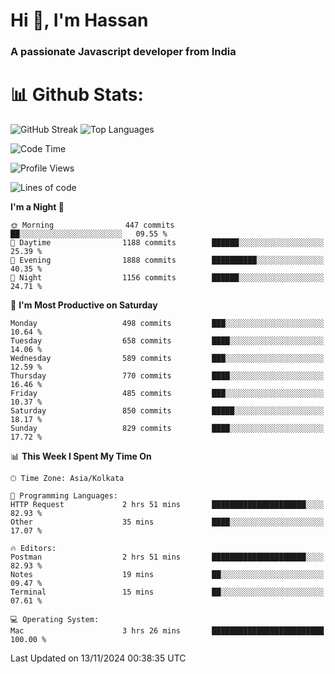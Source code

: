 # Hi 👋, I'm Hassan
### A passionate Javascript developer from India


# 📊 Github Stats:
![GitHub Streak](https://github-readme-streak-stats.herokuapp.com/?user=codeblooded47&theme=dracula&hide_border=false)
![Top Languages](https://github-readme-stats.vercel.app/api/top-langs/?username=codeblooded47&layout=compact&theme=dracula)



<!--START_SECTION:waka-->
![Code Time](http://img.shields.io/badge/Code%20Time-868%20hrs%2046%20mins-blue)

![Profile Views](http://img.shields.io/badge/Profile%20Views-0-blue)

![Lines of code](https://img.shields.io/badge/From%20Hello%20World%20I%27ve%20Written-23.7%20million%20lines%20of%20code-blue)

**I'm a Night 🦉** 

```text
🌞 Morning                447 commits         ██░░░░░░░░░░░░░░░░░░░░░░░   09.55 % 
🌆 Daytime                1188 commits        ██████░░░░░░░░░░░░░░░░░░░   25.39 % 
🌃 Evening                1888 commits        ██████████░░░░░░░░░░░░░░░   40.35 % 
🌙 Night                  1156 commits        ██████░░░░░░░░░░░░░░░░░░░   24.71 % 
```
📅 **I'm Most Productive on Saturday** 

```text
Monday                   498 commits         ███░░░░░░░░░░░░░░░░░░░░░░   10.64 % 
Tuesday                  658 commits         ████░░░░░░░░░░░░░░░░░░░░░   14.06 % 
Wednesday                589 commits         ███░░░░░░░░░░░░░░░░░░░░░░   12.59 % 
Thursday                 770 commits         ████░░░░░░░░░░░░░░░░░░░░░   16.46 % 
Friday                   485 commits         ███░░░░░░░░░░░░░░░░░░░░░░   10.37 % 
Saturday                 850 commits         █████░░░░░░░░░░░░░░░░░░░░   18.17 % 
Sunday                   829 commits         ████░░░░░░░░░░░░░░░░░░░░░   17.72 % 
```


📊 **This Week I Spent My Time On** 

```text
🕑︎ Time Zone: Asia/Kolkata

💬 Programming Languages: 
HTTP Request             2 hrs 51 mins       █████████████████████░░░░   82.93 % 
Other                    35 mins             ████░░░░░░░░░░░░░░░░░░░░░   17.07 % 

🔥 Editors: 
Postman                  2 hrs 51 mins       █████████████████████░░░░   82.93 % 
Notes                    19 mins             ██░░░░░░░░░░░░░░░░░░░░░░░   09.47 % 
Terminal                 15 mins             ██░░░░░░░░░░░░░░░░░░░░░░░   07.61 % 

💻 Operating System: 
Mac                      3 hrs 26 mins       █████████████████████████   100.00 % 
```


 Last Updated on 13/11/2024 00:38:35 UTC
<!--END_SECTION:waka-->

